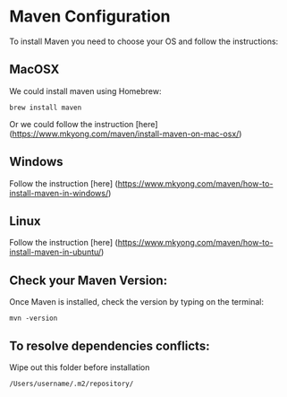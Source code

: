 # Maven Configuration

To install Maven you need to choose your OS and follow the instructions:

## MacOSX

We could install maven using Homebrew:
```
brew install maven
```

Or we could follow the instruction [here] (https://www.mkyong.com/maven/install-maven-on-mac-osx/)

## Windows 

Follow the instruction [here] (https://www.mkyong.com/maven/how-to-install-maven-in-windows/)

## Linux

Follow the instruction [here] (https://www.mkyong.com/maven/how-to-install-maven-in-ubuntu/)

## Check your Maven Version:

Once Maven is installed, check the version by typing on the terminal:
```
mvn -version
```

## To resolve dependencies conflicts:
Wipe out this folder before installation
```
/Users/username/.m2/repository/
```







